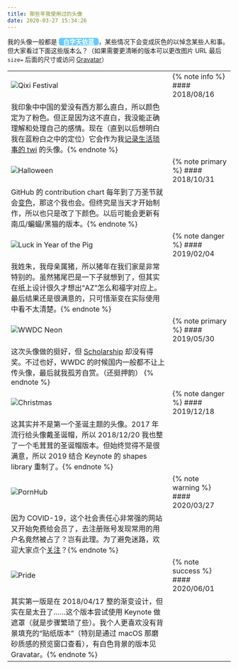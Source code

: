 ```yaml
---
title: 那些年我使用过的头像
date: 2020-03-27 15:34:26
---
```


我的头像一般都是 <strong style="color:white;background-color:#66ccff;border-radius:5px;padding:0 10px;">白字天依蓝</strong>，某些情况下会变成灰色的以悼念某些人和事。但大家看过下面这些版本么？（如果需要更清晰的版本可以更改图片 URL 最后 `size=` 后面的尺寸或访问 [Gravatar](https://gravatar.com/apollonyan)）

|||
| -- | -- |
| ![Qixi Festival](https://1.gravatar.com/userimage/102369060/7a4e6483b100f709b2f946efac552807?size=400) | {% note info %} #### 2018/08/16 | 七夕
我印象中中国的爱没有西方那么直白，所以颜色定为了粉色。但正是因为这不直白，我没能正确理解和处理自己的感情。现在（直到以后想明白我在蓝粉白之中的定位）它会作为我[记录生活琐事的 twi](https://twitter.com/apollozhu_) 的头像。{% endnote %} |
| ![Halloween](https://0.gravatar.com/userimage/102369060/9cd71fbab01a73f61d87c4c2deb7ffc2?size=400) | {% note primary %} #### 2018/10/31 | Halloween
GitHub 的 contribution chart 每年到了万圣节就会[变色](https://github.com/jasonlong/isometric-contributions/issues/65)，那这个我也会。但终究是当天才开始制作，所以也只是改了下颜色。以后可能会更新有南瓜/蝙蝠/黑猫的版本。{% endnote %} |
| ![Luck in Year of the Pig](https://0.gravatar.com/userimage/102369060/1f3a207839546b73b8510862b4a724c2?size=400) | {% note danger %} #### 2019/02/04 | 猪年福dao了
我姓朱，我母亲属猪，所以猪年在我们家是非常特别的。虽然猪尾巴是一下子就想到了，但其实在纸上设计很久才想出“AZ”怎么和福字对应上。最后结果还是很满意的，只可惜渐变在实际使用中看不太清楚。{% endnote %} |
| ![WWDC Neon](https://2.gravatar.com/userimage/102369060/e6ee18c8271a2308eb6d923afcff4fa3?size=400) | {% note primary %} #### 2019/05/30 | WWDC19
这次头像做的挺好，但 [Scholarship](https://developer.apple.com/wwdc19/scholarships/) 却没有得奖。不过也好，WWDC 的时候国内一般都不让上传头像，最后就我孤芳自赏。（还挺押韵） {% endnote %} |
| ![Christmas](https://0.gravatar.com/userimage/102369060/05c1c03e86fc67e97254865522bd104a?size=400)| {% note danger %} #### 2019/12/18 | Christmas
这其实并不是第一个圣诞主题的头像。2017 年流行给头像戴圣诞帽，所以 2018/12/20 我也整了一个毛茸茸的圣诞帽版本。但始终觉得不是很满意，所以 2019 结合 Keynote 的 shapes library 重制了。{% endnote %} |
| ![PornHub](https://2.gravatar.com/userimage/102369060/6546a6c107774206bdb5adb2013b2235?size=400)| {% note warning %} #### 2020/03/27 | Stayhome hub
因为 COVID-19，这个社会责任心非常强的网站又开始免费给会员了，去注册账号发现常用的用户名竟然被占了？岂有此理。为了避免迷路，欢迎大家点个[关注](https://www.pornhub.com/users/apollonyan)？{% endnote %} |
| ![Pride](https://2.gravatar.com/userimage/102369060/1095e598c5f595819cff42f5d4e47157?size=400)| {% note success %} #### 2020/06/01 | 彩虹 🌈
其实第一版是在 2018/04/17 整的渐变设计，但实在是太丑了……这个版本尝试使用 Keynote 做遮罩（就是步骤繁琐了些）。我个人更喜欢没有背景填充的“贴纸版本”（特别是通过 macOS 那磨砂质感的预览窗口查看），有白色背景的版本见 Gravatar。{% endnote %} |

